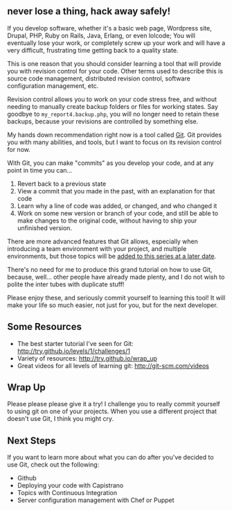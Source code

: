## never lose a thing, hack away safely!

If you develop software, whether it's a basic web page, Wordpress site, Drupal, PHP, Ruby on Rails, Java, Erlang, or even lolcode; You will eventually lose your work, or completely screw up your work and will have a very difficult, frustrating time getting back to a quality state.

This is one reason that you should consider learning a tool that will provide you with revision control for your code. Other terms used to describe this is source code management, distributed revision control, software configuration management, etc.

Revision control allows you to work on your code stress free, and without needing to manually create backup folders or files for working states.  Say goodbye to `my_report4.backup.php`, you will no longer need to retain these backups, because your revisions are controlled by something else.

My hands down recommendation right now is a tool called [Git](https://www.google.com/search?q=git&oq=git&aqs=chrome..69i57j69i60l3j69i59l2.529j0j4&sourceid=chrome&espv=210&es_sm=91&ie=UTF-8).  Git provides you with many abilities, and tools, but I want to focus on its revision control for now.

With Git, you can make "commits" as you develop your code, and at any point in time you can...

1. Revert back to a previous state
1. View a commit that you made in the past, with an explanation for that code
1. Learn why a line of code was added, or changed, and who changed it
1. Work on some new version or branch of your code, and still be able to make changes to the original code, without having to ship your unfinished version.

There are more advanced features that Git allows, especially when introducing a team environment with your project, and multiple environments, but those topics will be [added to this series at a later date](/blog/2013/10/25/dear-web-design-freelancer/).

There's no need for me to produce this grand tutorial on how to use Git, because, well... other people have already made plenty, and I do not wish to polite the inter tubes with duplicate stuff!

Please enjoy these, and seriously commit yourself to learning this tool!  It will make your life so much easier, not just for you, but for the next developer.

## Some Resources

* The best starter tutorial I've seen for Git: <http://try.github.io/levels/1/challenges/1>
* Variety of resources: <http://try.github.io/wrap_up>
* Great videos for all levels of learning git: <http://git-scm.com/videos>

## Wrap Up

Please please please give it a try! I challenge you to really commit yourself to using git on one of your projects.  When you use a different project that doesn't use Git, I think you might cry.

## Next Steps

If you want to learn more about what you can do after you've decided to use Git, check out the following:

* Github
* Deploying your code with Capistrano
* Topics with Continuous Integration
* Server configuration management with Chef or Puppet